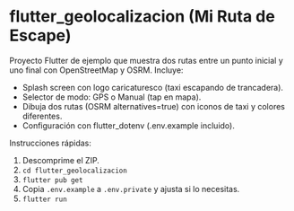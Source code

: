 # flutter_geolocalizacion (Mi Ruta de Escape)

Proyecto Flutter de ejemplo que muestra dos rutas entre un punto inicial y uno final con OpenStreetMap y OSRM.
Incluye:
- Splash screen con logo caricaturesco (taxi escapando de trancadera).
- Selector de modo: GPS o Manual (tap en mapa).
- Dibuja dos rutas (OSRM alternatives=true) con iconos de taxi y colores diferentes.
- Configuración con flutter_dotenv (.env.example incluido).

Instrucciones rápidas:
1. Descomprime el ZIP.
2. `cd flutter_geolocalizacion`
3. `flutter pub get`
4. Copia `.env.example` a `.env.private` y ajusta si lo necesitas.
5. `flutter run`
